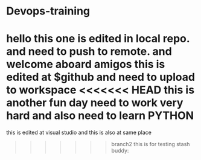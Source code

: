 # Devops-training
hello this one is edited in local repo. and need to push to remote.
and welcome aboard amigos
this is edited at $github and need to upload to workspace
<<<<<<< HEAD
this is another fun day 
need to work very hard and also need to learn PYTHON
=======
this is edited at visual studio
and this is also at same place
>>>>>>> branch2
 this is for testing stash buddy:
